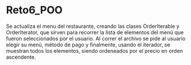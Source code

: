# Reto6_POO
Se actualiza el menu del restaurante, creando las clases OrderIterable y OrderIterator, que sirven para recorrer la lista de elementos del menú que fueron seleccionados por el usuario.
Al correr el archivo se pide al usuario elegir su menú, método de pago y finalmente, usando el iterador, se muestran todos los elementos, siendo ordeneados por el precio en orden ascendente.
